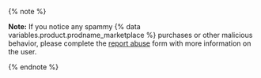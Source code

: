 {% note %}

**Note:** If you notice any spammy {% data variables.product.prodname_marketplace %} purchases or other malicious behavior, please complete the [report abuse](https://github.com/contact/report-abuse) form with more information on the user.

{% endnote %}
